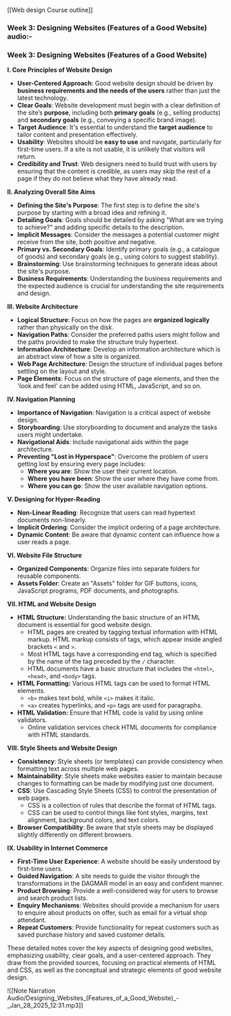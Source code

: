 [[Web design Course outline]]

### Week 3: Designing Websites (Features of a Good Website) audio:-

### Week 3: Designing Websites (Features of a Good Website)

**I. Core Principles of Website Design**

- **User-Centered Approach**: Good website design should be driven by **business requirements and the needs of the users** rather than just the latest technology.
- **Clear Goals**: Website development must begin with a clear definition of the site’s **purpose**, including both **primary goals** (e.g., selling products) and **secondary goals** (e.g., conveying a specific brand image).
- **Target Audience**: It's essential to understand the **target audience** to tailor content and presentation effectively.
- **Usability**: Websites should be **easy to use** and navigate, particularly for first-time users. If a site is not usable, it is unlikely that visitors will return.
- **Credibility and Trust**: Web designers need to build trust with users by ensuring that the content is credible, as users may skip the rest of a page if they do not believe what they have already read.

**II. Analyzing Overall Site Aims**

- **Defining the Site's Purpose**: The first step is to define the site's purpose by starting with a broad idea and refining it.
- **Detailing Goals**: Goals should be detailed by asking "What are we trying to achieve?" and adding specific details to the description.
- **Implicit Messages**: Consider the messages a potential customer might receive from the site, both positive and negative.
- **Primary vs. Secondary Goals**: Identify primary goals (e.g., a catalogue of goods) and secondary goals (e.g., using colors to suggest stability).
- **Brainstorming**: Use brainstorming techniques to generate ideas about the site's purpose.
- **Business Requirements**: Understanding the business requirements and the expected audience is crucial for understanding the site requirements and design.

**III. Website Architecture**

- **Logical Structure**: Focus on how the pages are **organized logically** rather than physically on the disk.
- **Navigation Paths**: Consider the preferred paths users might follow and the paths provided to make the structure truly hypertext.
- **Information Architecture**: Develop an information architecture which is an abstract view of how a site is organized.
- **Web Page Architecture**: Design the structure of individual pages before settling on the layout and style.
- **Page Elements**: Focus on the structure of page elements, and then the 'look and feel' can be added using HTML, JavaScript, and so on.

**IV. Navigation Planning**

- **Importance of Navigation**: Navigation is a critical aspect of website design.
- **Storyboarding**: Use storyboarding to document and analyze the tasks users might undertake.
- **Navigational Aids**: Include navigational aids within the page architecture.
- **Preventing "Lost in Hyperspace"**: Overcome the problem of users getting lost by ensuring every page includes:
    - **Where you are**: Show the user their current location.
    - **Where you have been**: Show the user where they have come from.
    - **Where you can go**: Show the user available navigation options.

**V. Designing for Hyper-Reading**

- **Non-Linear Reading**: Recognize that users can read hypertext documents non-linearly.
- **Implicit Ordering**: Consider the implicit ordering of a page architecture.
- **Dynamic Content**: Be aware that dynamic content can influence how a user reads a page.

**VI. Website File Structure**

- **Organized Components**: Organize files into separate folders for reusable components.
- **Assets Folder**: Create an "Assets" folder for GIF buttons, icons, JavaScript programs, PDF documents, and photographs.

**VII. HTML and Website Design**

- **HTML Structure:** Understanding the basic structure of an HTML document is essential for good website design.
    - HTML pages are created by tagging textual information with HTML markup. HTML markup consists of tags, which appear inside angled brackets `<` and `>`.
    - Most HTML tags have a corresponding end tag, which is specified by the name of the tag preceded by the `/` character.
    - HTML documents have a basic structure that includes the `<html>`, `<head>`, and `<body>` tags.
- **HTML Formatting:** Various HTML tags can be used to format HTML elements.
    - `<b>` makes text bold, while `<i>` makes it italic.
    - `<a>` creates hyperlinks, and `<p>` tags are used for paragraphs.
- **HTML Validation:** Ensure that HTML code is valid by using online validators.
    - Online validation services check HTML documents for compliance with HTML standards.

**VIII. Style Sheets and Website Design**

- **Consistency**: Style sheets (or templates) can provide consistency when formatting text across multiple web pages.
- **Maintainability**: Style sheets make websites easier to maintain because changes to formatting can be made by modifying just one document.
- **CSS**: Use Cascading Style Sheets (CSS) to control the presentation of web pages.
    - CSS is a collection of rules that describe the format of HTML tags.
    - CSS can be used to control things like font styles, margins, text alignment, background colors, and text colors.
- **Browser Compatibility**: Be aware that style sheets may be displayed slightly differently on different browsers.

**IX. Usability in Internet Commerce**

- **First-Time User Experience**: A website should be easily understood by first-time users.
- **Guided Navigation**: A site needs to guide the visitor through the transformations in the DAGMAR model in an easy and confident manner.
- **Product Browsing**: Provide a well-considered way for users to browse and search product lists.
- **Enquiry Mechanisms**: Websites should provide a mechanism for users to enquire about products on offer, such as email for a virtual shop attendant.
- **Repeat Customers**: Provide functionality for repeat customers such as saved purchase history and saved customer details.

These detailed notes cover the key aspects of designing good websites, emphasizing usability, clear goals, and a user-centered approach. They draw from the provided sources, focusing on practical elements of HTML and CSS, as well as the conceptual and strategic elements of good website design.

![[Note Narration Audio/Designing_Websites_(Features_of_a_Good_Website)_-_Jan_28_2025_12:31.mp3]]